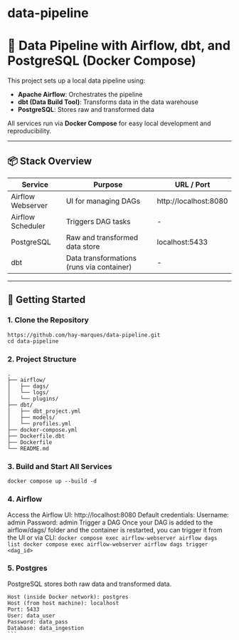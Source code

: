 # data-pipeline

# 🧬 Data Pipeline with Airflow, dbt, and PostgreSQL (Docker Compose)

This project sets up a local data pipeline using:

- **Apache Airflow**: Orchestrates the pipeline
- **dbt (Data Build Tool)**: Transforms data in the data warehouse
- **PostgreSQL**: Stores raw and transformed data

All services run via **Docker Compose** for easy local development and reproducibility.

---

## 📦 Stack Overview

| Service     | Purpose                                 | URL / Port         |
|-------------|------------------------------------------|--------------------|
| Airflow Webserver | UI for managing DAGs               | http://localhost:8080 |
| Airflow Scheduler | Triggers DAG tasks                  | -                  |
| PostgreSQL  | Raw and transformed data store           | localhost:5433     |
| dbt         | Data transformations (runs via container) | -                 |

---

## 🚀 Getting Started

### 1. Clone the Repository

```
https://github.com/hay-marques/data-pipeline.git
cd data-pipeline
```

### 2. Project Structure
```
.
├── airflow/
│   ├── dags/
│   └── logs/
│   └── plugins/
├── dbt/
│   ├── dbt_project.yml
│   ├── models/
│   └── profiles.yml
├── docker-compose.yml
├── Dockerfile.dbt
├── Dockerfile
└── README.md
```

### 3. Build and Start All Services
````
docker compose up --build -d
````

### 4. Airflow
Access the Airflow UI: http://localhost:8080
Default credentials:
    Username: admin
    Password: admin
Trigger a DAG
    Once your DAG is added to the airflow/dags/ folder and the container is restarted, you can trigger it from the UI or via CLI:
    ```
    docker compose exec airflow-webserver airflow dags list
    docker compose exec airflow-webserver airflow dags trigger <dag_id>
    ```

### 5. Postgres
PostgreSQL stores both raw data and transformed data.
````
Host (inside Docker network): postgres
Host (from host machine): localhost
Port: 5433
User: data_user
Password: data_pass
Database: data_ingestion
```
